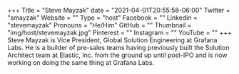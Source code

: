 +++
Title = "Steve Mayzak"
date = "2021-04-01T20:55:58-06:00"
Twitter = "smayzak"
Website = ""
Type = "host"
Facebook = ""
Linkedin = "stevemayzak"
Pronouns = "He/Him"
GitHub = ""
Thumbnail = "img/host/stevemayzak.jpg"
Pinterest = ""
Instagram = ""
YouTube = ""
+++
Steve Mayzak is Vice President, Global Solution Engineering at Grafana Labs.  He is a builder of pre-sales teams having previously built the Solution Architect team at Elastic, Inc. from the ground up until post-IPO and is now working on doing the same thing at Grafana Labs.
